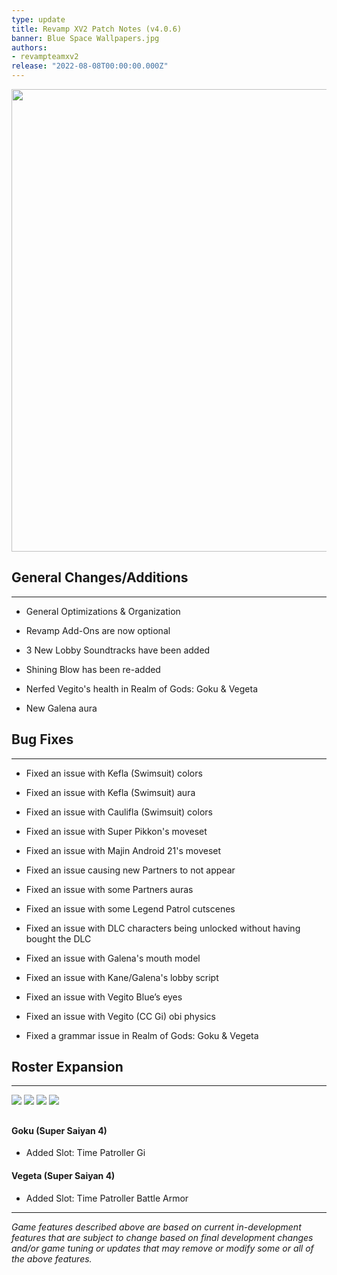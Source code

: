 ```yaml
---
type: update
title: Revamp XV2 Patch Notes (v4.0.6)
banner: Blue Space Wallpapers.jpg
authors:
- revampteamxv2
release: "2022-08-08T00:00:00.000Z"
---
```


<p align="center">
<img src="https://static.wixstatic.com/media/ba9dcd_8711c9f2d50a4458bc97abd3bc566954~mv2.png/v1/fill/w_740,h_416,al_c,q_85,usm_0.66_1.00_0.01,enc_auto/ba9dcd_8711c9f2d50a4458bc97abd3bc566954~mv2.png" width="740"/>
</p>


## General Changes/Additions
___

-   General Optimizations & Organization
    
-   Revamp Add-Ons are now optional
    
-   3 New Lobby Soundtracks have been added
    
-   Shining Blow has been re-added
    
-   Nerfed Vegito's health in Realm of Gods: Goku & Vegeta
    
-   New Galena aura

## Bug Fixes
___

-   Fixed an issue with Kefla (Swimsuit) colors
    
-   Fixed an issue with Kefla (Swimsuit) aura
    
-   Fixed an issue with Caulifla (Swimsuit) colors
    
-   Fixed an issue with Super Pikkon's moveset
    
-   Fixed an issue with Majin Android 21's moveset
    
-   Fixed an issue causing new Partners to not appear
    
-   Fixed an issue with some Partners auras
    
-   Fixed an issue with some Legend Patrol cutscenes
    
-   Fixed an issue with DLC characters being unlocked without having bought the DLC
    
-   Fixed an issue with Galena's mouth model
    
-   Fixed an issue with Kane/Galena's lobby script
    
-   Fixed an issue with Vegito Blue’s eyes
    
-   Fixed an issue with Vegito (CC Gi) obi physics
    
-   Fixed a grammar issue in Realm of Gods: Goku & Vegeta

## Roster Expansion
___

![](https://static.wixstatic.com/media/ba9dcd_5009af86128a470184eaa6d43d22704a~mv2.jpg/v1/fill/w_366,h_206,fp_0.50_0.50,q_90/ba9dcd_5009af86128a470184eaa6d43d22704a~mv2.webp) ![](https://static.wixstatic.com/media/ba9dcd_927f66bdaa484f6bad6ed2f98db573b9~mv2.jpg/v1/fill/w_369,h_206,fp_0.50_0.50,q_90/ba9dcd_927f66bdaa484f6bad6ed2f98db573b9~mv2.webp)
![](https://static.wixstatic.com/media/ba9dcd_dd0fd8c8cbc542ddab8efe8fafa3de8f~mv2.jpg/v1/fill/w_366,h_206,fp_0.50_0.50,q_90/ba9dcd_dd0fd8c8cbc542ddab8efe8fafa3de8f~mv2.webp) ![](https://static.wixstatic.com/media/ba9dcd_943959f1e9e446d2acbfb2722f92d0d9~mv2.jpg/v1/fill/w_369,h_206,fp_0.50_0.50,q_90/ba9dcd_943959f1e9e446d2acbfb2722f92d0d9~mv2.webp)

##

#### Goku (Super Saiyan 4)

-   Added Slot: Time Patroller Gi
    

#### Vegeta (Super Saiyan 4)

-   Added Slot: Time Patroller Battle Armor
    
___

*Game features described above are based on current in-development features that are subject to change based on final development changes and/or game tuning or updates that may remove or modify some or all of the above features.*